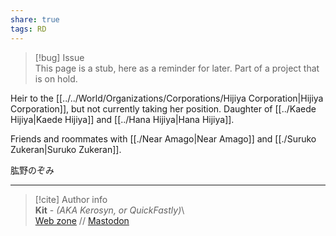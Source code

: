 ```yaml
---  
share: true  
tags: RD  
---  
```

> [!bug] Issue  
> This page is a stub, here as a reminder for later. Part of a project that is on hold.  
  
Heir to the [[../../World/Organizations/Corporations/Hijiya Corporation|Hijiya Corporation]], but not currently taking her position. Daughter of [[../Kaede Hijiya|Kaede Hijiya]] and [[../Hana Hijiya|Hana Hijiya]].  
  
Friends and roommates with [[./Near Amago|Near Amago]] and [[./Suruko Zukeran|Suruko Zukeran]].  
  
肱野のぞみ  
  
-----  
> [!cite] Author info  
> **Kit** - *(AKA Kerosyn, or QuickFastly)*\  
> [Web zone](https://kitabe.link) // [Mastodon](https://social.tripulse.net/@kit)